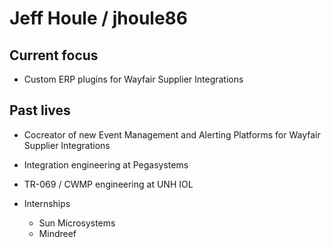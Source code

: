 # Jeff Houle / jhoule86

## Current focus
- Custom ERP plugins for Wayfair Supplier Integrations

## Past lives
- Cocreator of new Event Management and Alerting Platforms for Wayfair Supplier Integrations
  
- Integration engineering at Pegasystems

- TR-069 / CWMP engineering at UNH IOL

- Internships
  - Sun Microsystems
  - Mindreef
